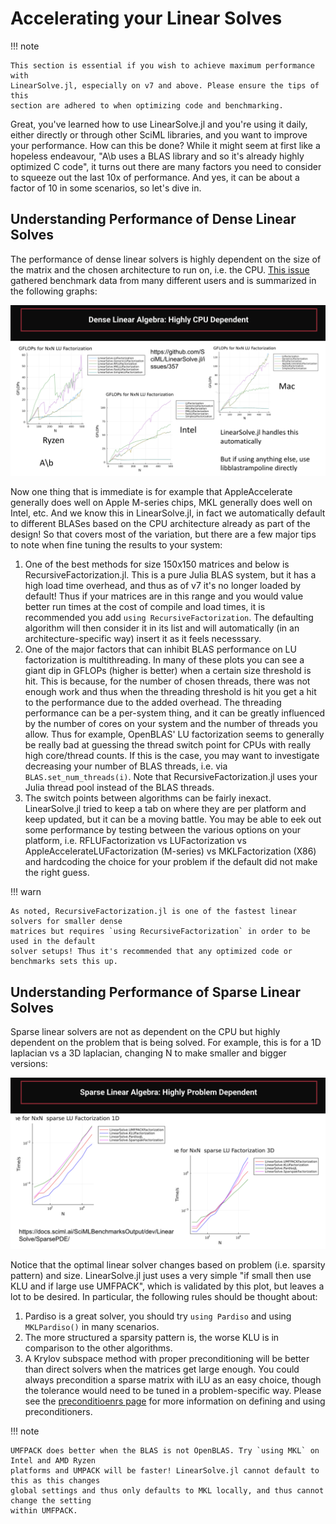 # Accelerating your Linear Solves

!!! note
    
    This section is essential if you wish to achieve maximum performance with
    LinearSolve.jl, especially on v7 and above. Please ensure the tips of this
    section are adhered to when optimizing code and benchmarking.

Great, you've learned how to use LinearSolve.jl and you're using it daily,
either directly or through other SciML libraries, and you want to improve
your performance. How can this be done? While it might seem at first like a
hopeless endeavour, "A\b uses a BLAS library and so it's already highly optimized
C code", it turns out there are many factors you need to consider to squeeze out
the last 10x of performance. And yes, it can be about a factor of 10 in some
scenarios, so let's dive in.

## Understanding Performance of Dense Linear Solves

The performance of dense linear solvers is highly dependent on the size of the matrix
and the chosen architecture to run on, i.e. the CPU.
[This issue](https://github.com/SciML/LinearSolve.jl/issues/357) gathered benchmark data
from many different users and is summarized in the following graphs:

![Dense Linear Solve Benchmarks](../assets/dense_linear_solves.png)

Now one thing that is immediate is for example that AppleAccelerate generally does well
on Apple M-series chips, MKL generally does well on Intel, etc. And we know this in
LinearSolve.jl, in fact we automatically default to different BLASes based on the CPU
architecture already as part of the design! So that covers most of the variation, but
there are a few major tips to note when fine tuning the results to your system:

 1. One of the best methods for size 150x150 matrices and below is RecursiveFactorization.jl.
    This is a pure Julia BLAS system, but it has a high load time overhead, and thus as of
    v7 it's no longer loaded by default! Thus if your matrices are in this range and you would
    value better run times at the cost of compile and load times, it is recommended you add
    `using RecursiveFactorization`. The defaulting algorithm will then consider it in its list
    and will automatically (in an architecture-specific way) insert it as it feels necesssary.
 2. One of the major factors that can inhibit BLAS performance on LU factorization is multithreading.
    In many of these plots you can see a giant dip in GFLOPs (higher is better) when a certain size
    threshold is hit. This is because, for the number of chosen threads, there was not enough work
    and thus when the threading threshold is hit you get a hit to the performance due to the added
    overhead. The threading performance can be a per-system thing, and it can be greatly influenced
    by the number of cores on your system and the number of threads you allow. Thus for example,
    OpenBLAS' LU factorization seems to generally be really bad at guessing the thread switch point
    for CPUs with really high core/thread counts. If this is the case, you may want to investigate
    decreasing your number of BLAS threads, i.e. via `BLAS.set_num_threads(i)`. Note that
    RecursiveFactorization.jl uses your Julia thread pool instead of the BLAS threads.
 3. The switch points between algorithms can be fairly inexact. LinearSolve.jl tried to keep a tab
    on where they are per platform and keep updated, but it can be a moving battle. You may be
    able to eek out some performance by testing between the various options on your platform, i.e.
    RFLUFactorization vs LUFactorization vs AppleAccelerateLUFactorization (M-series) vs
    MKLFactorization (X86) and hardcoding the choice for your problem if the default did not make
    the right guess.

!!! warn
    
    As noted, RecursiveFactorization.jl is one of the fastest linear solvers for smaller dense
    matrices but requires `using RecursiveFactorization` in order to be used in the default
    solver setups! Thus it's recommended that any optimized code or benchmarks sets this up.

## Understanding Performance of Sparse Linear Solves

Sparse linear solvers are not as dependent on the CPU but highly dependent on the problem that
is being solved. For example, this is for a 1D laplacian vs a 3D laplacian, changing N to make
smaller and bigger versions:

![Sparse Linear Solve Benchmarks](../assets/sparse_linear_solves.png)

Notice that the optimal linear solver changes based on problem (i.e. sparsity pattern) and size.
LinearSolve.jl just uses a very simple "if small then use KLU and if large use UMFPACK", which
is validated by this plot, but leaves a lot to be desired. In particular, the following rules
should be thought about:

 1. Pardiso is a great solver, you should try `using Pardiso` and using `MKLPardiso()` in many
    scenarios.
 2. The more structured a sparsity pattern is, the worse KLU is in comparison to the other
    algorithms.
 3. A Krylov subspace method with proper preconditioning will be better than direct solvers
    when the matrices get large enough. You could always precondition a sparse matrix with
    iLU as an easy choice, though the tolerance would need to be tuned in a problem-specific
    way. Please see the [preconditioenrs page](https://docs.sciml.ai/LinearSolve/stable/basics/Preconditioners/)
    for more information on defining and using preconditioners.

!!! note
    
    UMFPACK does better when the BLAS is not OpenBLAS. Try `using MKL` on Intel and AMD Ryzen
    platforms and UMPACK will be faster! LinearSolve.jl cannot default to this as this changes
    global settings and thus only defaults to MKL locally, and thus cannot change the setting
    within UMFPACK.
